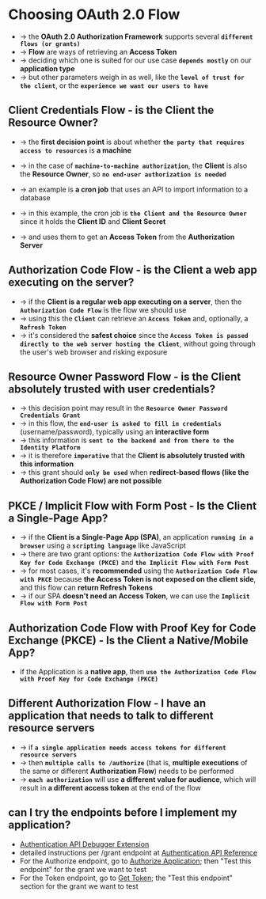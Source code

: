 # Choosing OAuth 2.0 Flow
* -> the **OAuth 2.0 Authorization Framework** supports several **`different flows (or grants)`**
* -> **Flow** are ways of retrieving an **Access Token**
* -> deciding which one is suited for our use case **`depends mostly`** on our **application type**
* -> but other parameters weigh in as well, like the **`level of trust for the client`**, or the **`experience we want our users to have`**

## Client Credentials Flow - is the Client the Resource Owner?
* -> the **first decision point** is about whether **`the party that requires access to resources`** is **a machine**
* -> in the case of **`machine-to-machine authorization`**, the **Client** is also the **Resource Owner**, so **`no end-user authorization is needed`**

* -> an example is **a cron job** that uses an API to import information to a database
* -> in this example, the cron job is **`the Client and the Resource Owner`** since it holds the **Client ID** and **Client Secret** 
* -> and uses them to get an **Access Token** from the **Authorization Server**

## Authorization Code Flow - is the Client a web app executing on the server?
* -> if the **Client is a regular web app executing on a server**, then the **`Authorization Code Flow`** is the flow we should use
* -> using this the **`Client`** can retrieve an **`Access Token`** and, optionally, a **`Refresh Token`**
* -> it's considered the **safest choice** since the **`Access Token is passed directly to the web server hosting the Client`**, without going through the user's web browser and risking exposure

## Resource Owner Password Flow - is the Client absolutely trusted with user credentials?
* -> this decision point may result in the **`Resource Owner Password Credentials Grant`**
* -> in this flow, the **`end-user is asked to fill in credentials`** (username/password), typically using an **interactive form**
* -> this information is **`sent to the backend and from there to the Identity Platform`**
* -> it is therefore **`imperative`** that the **Client is absolutely trusted with this information**
* -> this grant should **`only be used`** when **redirect-based flows (like the Authorization Code Flow) are not possible**

## PKCE / Implicit Flow with Form Post - Is the Client a Single-Page App?
* -> if the **Client is a Single-Page App (SPA)**, an application **`running in a browser`** using a **`scripting language`** like JavaScript
* -> there are two grant options: the **`Authorization Code Flow with Proof Key for Code Exchange (PKCE)`** and **`the Implicit Flow with Form Post`**
* -> for most cases, it's **recommended** using the **`Authorization Code Flow with PKCE`** because **the Access Token is not exposed on the client side**, and this flow can **return Refresh Tokens**
* -> if our SPA **doesn't need an Access Token**, we can use the **`Implicit Flow with Form Post`**

## Authorization Code Flow with Proof Key for Code Exchange (PKCE) - Is the Client a Native/Mobile App?
* if the Application is a **native app**, then **`use the Authorization Code Flow with Proof Key for Code Exchange (PKCE)`**

## Different Authorization Flow - I have an application that needs to talk to different resource servers
* -> if **`a single application needs access tokens for different resource servers`**
* -> then **`multiple calls to /authorize`** (that is, **multiple executions** of the same or different **Authorization Flow**) needs to be performed
* -> **`each authorization`** will use **a different value for audience**, which will result in **a different access token** at the end of the flow

## can I try the endpoints before I implement my application?
* [Authentication API Debugger Extension](https://auth0.com/docs/customize/extensions/authentication-api-debugger-extension)
* detailed instructions per /grant endpoint at [Authentication API Reference](https://auth0.com/docs/api/authentication)
* For the Authorize endpoint, go to [Authorize Application](https://auth0.com/docs/api/authentication#authorize-application); then "Test this endpoint" for the grant we want to test
* For the Token endpoint, go to [Get Token](https://auth0.com/docs/api/authentication#get-token); the  "Test this endpoint" section for the grant we want to test